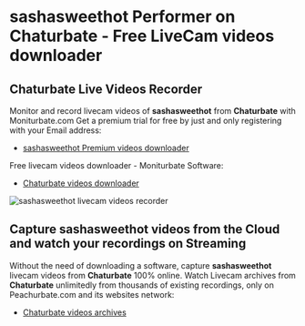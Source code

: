 # sashasweethot Performer on Chaturbate - Free LiveCam videos downloader

## Chaturbate Live Videos Recorder

Monitor and record livecam videos of **sashasweethot** from **Chaturbate** with Moniturbate.com
Get a premium trial for free by just and only registering with your Email address:
* [sashasweethot Premium videos downloader](https://moniturbate.com/request-demo-licence-key.html)

Free livecam videos downloader - Moniturbate Software:
* [Chaturbate videos downloader](https://moniturbate.com/moniturbate-download-software.html)

![sashasweethot livecam videos recorder](https://peachurnet.com/templates/moniturbate-software.png)


## Capture sashasweethot videos from the Cloud and watch your recordings on Streaming

Without the need of downloading a software, capture **sashasweethot** livecam videos from **Chaturbate** 100% online.
Watch Livecam archives from **Chaturbate** unlimitedly from thousands of existing recordings, only on Peachurbate.com and its websites network:
* [Chaturbate videos archives](https://peachurnet.com/)